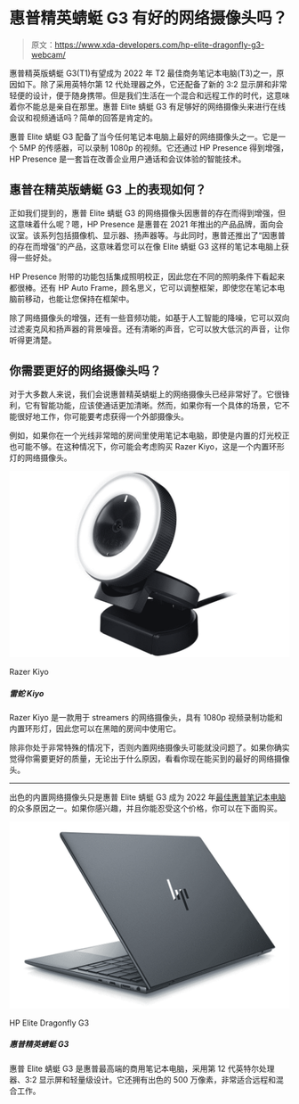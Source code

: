 # 惠普精英蜻蜓 G3 有好的网络摄像头吗？

> 原文：<https://www.xda-developers.com/hp-elite-dragonfly-g3-webcam/>

惠普精英版蜻蜓 G3(T1)有望成为 2022 年 T2 最佳商务笔记本电脑(T3)之一，原因如下。除了采用英特尔第 12 代处理器之外，它还配备了新的 3:2 显示屏和非常轻便的设计，便于随身携带。但是我们生活在一个混合和远程工作的时代，这意味着你不能总是亲自在那里。惠普 Elite 蜻蜓 G3 有足够好的网络摄像头来进行在线会议和视频通话吗？简单的回答是肯定的。

惠普 Elite 蜻蜓 G3 配备了当今任何笔记本电脑上最好的网络摄像头之一。它是一个 5MP 的传感器，可以录制 1080p 的视频。它还通过 HP Presence 得到增强，HP Presence 是一套旨在改善企业用户通话和会议体验的智能技术。

## 惠普在精英版蜻蜓 G3 上的表现如何？

正如我们提到的，惠普 Elite 蜻蜓 G3 的网络摄像头因惠普的存在而得到增强，但这意味着什么呢？嗯，HP Presence 是惠普在 2021 年推出的产品品牌，面向会议室。该系列包括摄像机、显示器、扬声器等。与此同时，惠普还推出了“因惠普的存在而增强”的产品，这意味着您可以在像 Elite 蜻蜓 G3 这样的笔记本电脑上获得一些好处。

HP Presence 附带的功能包括集成照明校正，因此您在不同的照明条件下看起来都很棒。还有 HP Auto Frame，顾名思义，它可以调整框架，即使您在笔记本电脑前移动，也能让您保持在框架中。

除了网络摄像头的增强，还有一些音频功能，如基于人工智能的降噪，它可以双向过滤麦克风和扬声器的背景噪音。还有清晰的声音，它可以放大低沉的声音，让你听得更清楚。

## 你需要更好的网络摄像头吗？

对于大多数人来说，我们会说惠普精英蜻蜓上的网络摄像头已经非常好了。它很锋利，它有智能功能，应该使通话更加清晰。然而，如果你有一个具体的场景，它不能很好地工作，你可能要考虑获得一个外部摄像头。

例如，如果你在一个光线非常暗的房间里使用笔记本电脑，即使是内置的灯光校正也可能不够。在这种情况下，你可能会考虑购买 Razer Kiyo，这是一个内置环形灯的网络摄像头。

 <picture>![The Razer Kiyo is a capable streaming camera with a built-in ring light that makes it ideal if you like streaming in dark rooms or at night. You can tweak various settings using Razer Synapse so you always look your best.](img/a582a579ef4536caa3530827b81fb227.png)</picture> 

Razer Kiyo

##### 雷蛇 Kiyo

Razer Kiyo 是一款用于 streamers 的网络摄像头，具有 1080p 视频录制功能和内置环形灯，因此您可以在黑暗的房间中使用它。

除非你处于非常特殊的情况下，否则内置网络摄像头可能就没问题了。如果你确实觉得你需要更好的质量，无论出于什么原因，看看你现在能买到的最好的网络摄像头。

* * *

出色的内置网络摄像头只是惠普 Elite 蜻蜓 G3 成为 2022 年[最佳惠普笔记本电脑](https://www.xda-developers.com/best-hp-laptops/)的众多原因之一。如果你感兴趣，并且你能忍受这个价格，你可以在下面购买。

 <picture>![The HP Elite Dragonfly G3 still weighs in at under a kilogram, also packing all of the right features to make it the best laptop on the go.](img/838a8aad4740df2f46bd439d513904db.png)</picture> 

HP Elite Dragonfly G3

##### 惠普精英蜻蜓 G3

惠普 Elite 蜻蜓 G3 是惠普最高端的商用笔记本电脑，采用第 12 代英特尔处理器、3:2 显示屏和轻量级设计。它还拥有出色的 500 万像素，非常适合远程和混合工作。